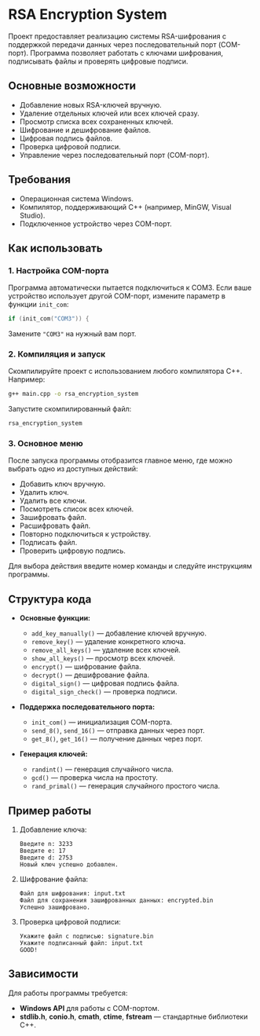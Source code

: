 # RSA Encryption System

Проект предоставляет реализацию системы RSA-шифрования с поддержкой передачи данных через последовательный порт (COM-порт). Программа позволяет работать с ключами шифрования, подписывать файлы и проверять цифровые подписи.

## Основные возможности
- Добавление новых RSA-ключей вручную.
- Удаление отдельных ключей или всех ключей сразу.
- Просмотр списка всех сохраненных ключей.
- Шифрование и дешифрование файлов.
- Цифровая подпись файлов.
- Проверка цифровой подписи.
- Управление через последовательный порт (COM-порт).

## Требования
- Операционная система Windows.
- Компилятор, поддерживающий C++ (например, MinGW, Visual Studio).
- Подключенное устройство через COM-порт.

## Как использовать

### 1. Настройка COM-порта
Программа автоматически пытается подключиться к COM3. Если ваше устройство использует другой COM-порт, измените параметр в функции `init_com`:
```cpp
if (init_com("COM3")) {
```
Замените `"COM3"` на нужный вам порт.

### 2. Компиляция и запуск
Скомпилируйте проект с использованием любого компилятора C++. Например:
```bash
g++ main.cpp -o rsa_encryption_system
```
Запустите скомпилированный файл:
```bash
rsa_encryption_system
```

### 3. Основное меню
После запуска программы отобразится главное меню, где можно выбрать одно из доступных действий:
- Добавить ключ вручную.
- Удалить ключ.
- Удалить все ключи.
- Посмотреть список всех ключей.
- Зашифровать файл.
- Расшифровать файл.
- Повторно подключиться к устройству.
- Подписать файл.
- Проверить цифровую подпись.

Для выбора действия введите номер команды и следуйте инструкциям программы.

## Структура кода
- **Основные функции:**
  - `add_key_manually()` — добавление ключей вручную.
  - `remove_key()` — удаление конкретного ключа.
  - `remove_all_keys()` — удаление всех ключей.
  - `show_all_keys()` — просмотр всех ключей.
  - `encrypt()` — шифрование файла.
  - `decrypt()` — дешифрование файла.
  - `digital_sign()` — цифровая подпись файла.
  - `digital_sign_check()` — проверка подписи.

- **Поддержка последовательного порта:**
  - `init_com()` — инициализация COM-порта.
  - `send_8()`, `send_16()` — отправка данных через порт.
  - `get_8()`, `get_16()` — получение данных через порт.

- **Генерация ключей:**
  - `randint()` — генерация случайного числа.
  - `gcd()` — проверка числа на простоту.
  - `rand_primal()` — генерация случайного простого числа.

## Пример работы
1. Добавление ключа:
   ```
   Введите n: 3233
   Введите e: 17
   Введите d: 2753
   Новый ключ успешно добавлен.
   ```

2. Шифрование файла:
   ```
   Файл для шифрования: input.txt
   Файл для сохранения зашифрованных данных: encrypted.bin
   Успешно зашифровано.
   ```

3. Проверка цифровой подписи:
   ```
   Укажите файл с подписью: signature.bin
   Укажите подписанный файл: input.txt
   GOOD!
   ```

## Зависимости
Для работы программы требуется:
- **Windows API** для работы с COM-портом.
- **stdlib.h**, **conio.h**, **cmath**, **ctime**, **fstream** — стандартные библиотеки C++.
